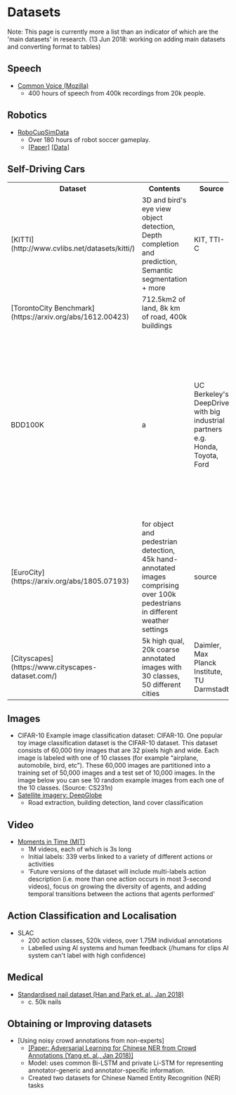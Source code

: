 # Datasets

Note: This page is currently more a list than an indicator of which are the 'main datasets' in research. (13 Jun 2018: working on adding main datasets and converting format to tables)

## Speech
- [Common Voice (Mozilla)](https://voice.mozilla.org/data)
	- 400 hours of speech from 400k recordings from 20k people.

## Robotics
- [RoboCupSimData](https://bitbucket.org/oliverobst/robocupsimdata/)
	- Over 180 hours of robot soccer gameplay.
	- [[Paper]](https://arxiv.org/abs/1711.01703) [[Data]](https://bitbucket.org/oliverobst/robocupsimdata/)

## Self-Driving Cars
<table>
	<tr><th>Dataset</th><th>Contents</th><th>Source</th><th>Benchmarks</th><th>Notes</th></tr>
	<tr><td>[KITTI](http://www.cvlibs.net/datasets/kitti/)</td><td>3D and bird's eye view object detection, Depth completion and prediction, Semantic segmentation + more</td><td>KIT, TTI-C</td><td></td><td></td></tr>
	<tr><td>[TorontoCity Benchmark](https://arxiv.org/abs/1612.00423)</td><td>712.5km2 of land, 8k km of road, 400k buildings</td><td></td><td></td><td>Aimed to be released in 2018</td></tr>
	<tr><td>BDD100K</td><td>a</td><td>UC Berkeley's DeepDrive with big industrial partners e.g. Honda, Toyota, Ford</td><td>120M images spread across 100k videos, covers different weather conditions. Richly annotated (objects, road lines, drivable areas). Subset of 10k images with full-frame instance segmentation</td><td>Jack Clark opinion: 'multi-modal dataset, could be used to evaluate transfer learning from other systems'</td></tr>
	<tr><td>[EuroCity](https://arxiv.org/abs/1805.07193)</td><td>for object and pedestrian detection, 45k hand-annotated images comprising over 100k pedestrians in different weather settings</td><td>source</td><td>benchmarks</td><td>**diversity** that could help with generalisation: 31 cities in 12 European countries</td></tr>
	<tr><td>[Cityscapes](https://www.cityscapes-dataset.com/)</td><td>5k high qual, 20k coarse annotated images with 30 classes, 50 different cities</td><td>Daimler, Max Planck Institute, TU Darmstadt</td><td></td><td>Has sub-datasets like CityPersons (person annotations on top of CityScapes)</td></tr>
	<!-- <tr><td>title</td><td>contents</td><td>source</td><td>benchmarks</td><td>notes</td></tr> -->	
</table>

## Images
- CIFAR-10
	Example image classification dataset: CIFAR-10. One popular toy image classification dataset is the CIFAR-10 dataset. This dataset consists of 60,000 tiny images that are 32 pixels high and wide. Each image is labeled with one of 10 classes (for example “airplane, automobile, bird, etc”). These 60,000 images are partitioned into a training set of 50,000 images and a test set of 10,000 images. In the image below you can see 10 random example images from each one of the 10 classes. (Source: CS231n)
- [Satellite imagery: DeepGlobe](https://arxiv.org/abs/1805.06561)
	- Road extraction, building detection, land cover classification


## Video
- [Moments in Time (MIT)](https://arxiv.org/abs/1801.03150)
	- 1M videos, each of which is 3s long
	- Initial labels: 339 verbs linked to a variety of different actions or activities
	- 'Future versions of the dataset will include multi-labels action description (i.e. more than one action occurs in most 3-second videos), focus on growing the diversity of agents, and adding temporal transitions between the actions that agents performed'

## Action Classification and Localisation
- SLAC
	- 200 action classes, 520k videos, over 1.75M individual annotations
	- Labelled using AI systems and human feedback (/humans for clips AI system can't label with high confidence)

## Medical
- [Standardised nail dataset (Han and Park et. al., Jan 2018)](http://journals.plos.org/plosone/article?id=10.1371/journal.pone.0191493)
	- c. 50k nails

## Obtaining or Improving datasets
- [Using noisy crowd annotations from non-experts]
	- [[Paper: Adversarial Learning for Chinese NER from Crowd Annotations (Yang et. al., Jan 2018)]](https://arxiv.org/abs/1801.05147)
	- Model: uses common Bi-LSTM and private Li-STM for representing annotator-generic and annotator-specific information.
	- Created two datasets for Chinese Named Entity Recognition (NER) tasks
